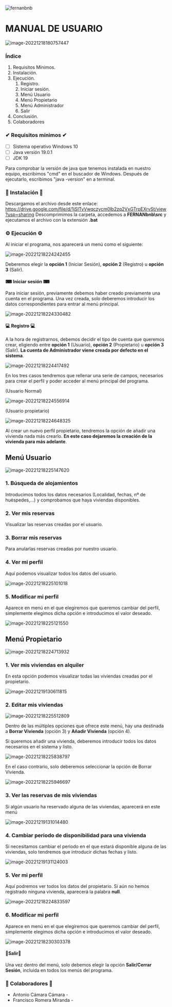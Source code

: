 
![fernanbnb](https://user-images.githubusercontent.com/113978105/208424763-62eefaff-0301-4021-a75f-51e8e6072efc.png)


#                       					  MANUAL DE USUARIO



![image-20221218180757447](C:\Users\franr\AppData\Roaming\Typora\typora-user-images\image-20221218180757447.png)



### Índice

1. Requisitos Mínimos.
2. Instalación.
3. Ejecución.
   1. Registro.
   2. Iniciar sesión.
   3. Menú Usuario
   4. Menú Propietario
   5. Menú Administrador
   6. Salir
4. Conclusión.
5. Colaboradores



### ✔ Requisitos mínimos ✔

- [ ] Sistema operativo Windows 10
- [ ] Java versión 19.0.1
- [ ] JDK 19

Para comprobar la versión de java que tenemos instalada en nuestro equipo, escribimos "cmd" en el buscador de Windows. Después de ejecutarlo, escribimos "java -version" en a terminal.



### 🔧 Instalación 🔧
Descargamos el archivo desde este enlace: https://drive.google.com/file/d/1jSITvVwqczycm0lb2zq2VxGTrpEXrvSt/view?usp=sharing
Descomprimimos la carpeta, accedemos a **FERNANbnb\src** y ejecutamos el archivo con la extensión **.bat**



### ⚙️ Ejecución ⚙️

Al iniciar el programa, nos aparecerá un menú como el siguiente:

![image-20221218224242455](C:\Users\franr\AppData\Roaming\Typora\typora-user-images\image-20221218224242455.png)



Deberemos elegir la **opción 1** (Iniciar Sesión), **opción 2** (Registro) u **opción 3** (Salir).



#### ⌨ Iniciar sesión ⌨

Para iniciar sesión, previamente debemos haber creado previamente una cuenta en el programa. Una vez creada, solo deberemos introducir los datos correspondientes para entrar al menú principal.

![image-20221218224330482](C:\Users\franr\AppData\Roaming\Typora\typora-user-images\image-20221218224330482.png)



#### 💻 Registro 💻

A la hora de registrarnos, debemos decidir el tipo de cuenta que queremos crear, eligiendo entre **opción 1** (Usuario), **opción 2** (Propietario) u **opción 3** (Salir). **La cuenta de Administrador viene creada por defecto en el sistema**.

![image-20221218224417492](C:\Users\franr\AppData\Roaming\Typora\typora-user-images\image-20221218224417492.png)



En los tres casos tendremos que rellenar una serie de campos, necesarios para crear el perfil y poder acceder al menú principal del programa.



(Usuario Normal)

![image-20221218224556914](C:\Users\franr\AppData\Roaming\Typora\typora-user-images\image-20221218224556914.png)



(Usuario propietario)

![image-20221218224648325](C:\Users\franr\AppData\Roaming\Typora\typora-user-images\image-20221218224648325.png)



Al crear un nuevo perfil propietario, tendremos la opción de añadir una vivienda nada más crearlo. **En este caso dejaremos la creación de la vivienda para más adelante**.



<h2>Menú Usuario</h2>

![image-20221218225147620](C:\Users\franr\AppData\Roaming\Typora\typora-user-images\image-20221218225147620.png)



<h3>1. Búsqueda de alojamientos</h3>

Introducimos todos los datos necesarios (Localidad, fechas, nº de huéspedes,...) y comprobamos que haya viviendas disponibles.

<h3>2. Ver mis reservas</h3>

Visualizar las reservas creadas por el usuario.

<h3>3. Borrar mis reservas</h3>

Para anularlas  reservas creadas por nuestro usuario.

<h3>4. Ver mi perfil</h3>

Aquí podemos visualizar todos los datos del usuario.

![image-20221218225101018](C:\Users\franr\AppData\Roaming\Typora\typora-user-images\image-20221218225101018.png)



<h3>5. Modificar mi perfil</h3>

Aparece en menú en el que elegiremos que queremos cambiar del perfil, simplemente elegimos dicha opción e introducimos el valor deseado.

![image-20221218225121550](C:\Users\franr\AppData\Roaming\Typora\typora-user-images\image-20221218225121550.png)



<h2>Menú Propietario</h2>

![image-20221218224713932](C:\Users\franr\AppData\Roaming\Typora\typora-user-images\image-20221218224713932.png)



<h3>1. Ver mis viviendas en alquiler</h3>

En esta opción podemos visualizar todas las viviendas creadas por el propietario.

![image-20221219130611815](C:\Users\franr\AppData\Roaming\Typora\typora-user-images\image-20221219130611815.png)



<h3>2. Editar mis viviendas</h3>

![image-20221218225512809](C:\Users\franr\AppData\Roaming\Typora\typora-user-images\image-20221218225512809.png)



Dentro de las múltiples opciones que ofrece este menú, hay una destinada a **Borrar Vivienda** (opción 3) y **Añadir Vivienda** (opción 4).

Si queremos añadir una vivienda, deberemos introducir todos los datos necesarios en el sistema y listo.

![image-20221218225838797](C:\Users\franr\AppData\Roaming\Typora\typora-user-images\image-20221218225838797.png)



En el caso contrario, solo deberemos seleccionar la opción de Borrar Vivienda.

![image-20221218225946697](C:\Users\franr\AppData\Roaming\Typora\typora-user-images\image-20221218225946697.png)







<h3>3. Ver las reservas de mis viviendas</h3>

Si algún usuario ha reservado alguna de las viviendas, aparecerá en este menú

![image-20221219131014480](C:\Users\franr\AppData\Roaming\Typora\typora-user-images\image-20221219131014480.png)



<h3>4. Cambiar periodo de disponibilidad para una vivienda</h3>

Si necesitamos cambiar el periodo en el que estará disponible alguna de las viviendas, solo  tendremos que introducir dichas  fechas y listo.

![image-20221219131124003](C:\Users\franr\AppData\Roaming\Typora\typora-user-images\image-20221219131124003.png)



<h3>5. Ver mi perfil</h3>

Aquí podremos ver todos los datos del propietario. Si aún no hemos registrado ninguna vivienda, aparecerá la palabra **null**.

![image-20221218224833597](C:\Users\franr\AppData\Roaming\Typora\typora-user-images\image-20221218224833597.png)

<h3>6. Modificar mi perfil</h3>

Aparece en menú en el que elegiremos que queremos cambiar del perfil, simplemente elegimos dicha opción e introducimos el valor deseado.

![image-20221218230303378](C:\Users\franr\AppData\Roaming\Typora\typora-user-images\image-20221218230303378.png)



#### 💨Salir💨

Una vez dentro del menú, solo debemos elegir la opción **Salir/Cerrar Sesión**, incluida en todos los menús del programa.



### 📝 Colaboradores 📝

- Antonio Cámara Cámara - 
- Francisco Romera Miranda - 
